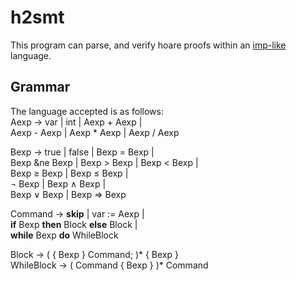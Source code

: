 # h2smt
This program can parse, and verify hoare proofs within an [imp-like](https://en.wikipedia.org/wiki/IMP_(programming_language)) language.

## Grammar
The language accepted is as follows: \
Aexp &rarr; var | int | Aexp + Aexp | \
  Aexp - Aexp | Aexp * Aexp | Aexp / Aexp
  
Bexp &rarr; true | false | Bexp = Bexp | \
  Bexp &ne Bexp | Bexp > Bexp | Bexp < Bexp | \
  Bexp &ge; Bexp | Bexp &le; Bexp | \
  &not; Bexp | Bexp &#8743; Bexp | \
  Bexp &#8744; Bexp | Bexp &rArr; Bexp
  
Command &rarr; **skip** | var := Aexp | \
  **if** Bexp **then** Block **else** Block | \
  **while** Bexp **do** WhileBlock
  
Block &rarr; ( { Bexp } Command; )* { Bexp } \
WhileBlock &rarr; ( Command { Bexp } )* Command
